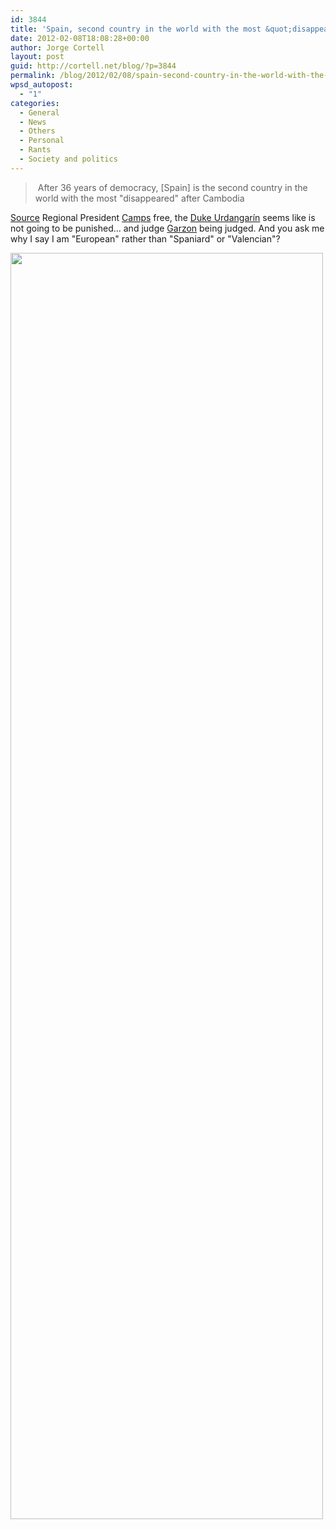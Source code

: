 ```yaml
---
id: 3844
title: 'Spain, second country in the world with the most &quot;disappeared&quot; after Cambodia'
date: 2012-02-08T18:08:28+00:00
author: Jorge Cortell
layout: post
guid: http://cortell.net/blog/?p=3844
permalink: /blog/2012/02/08/spain-second-country-in-the-world-with-the-most-disappeared-after-cambodia/
wpsd_autopost:
  - "1"
categories:
  - General
  - News
  - Others
  - Personal
  - Rants
  - Society and politics
---
```

>  After 36 years of democracy, [Spain] is the second country in the world with the most "disappeared" after Cambodia

<a title="http://blogs.publico.es/versionlibre/720/el-juicio-de-la-verguenza/" href="http://blogs.publico.es/versionlibre/720/el-juicio-de-la-verguenza/" target="_blank">Source</a> Regional President <a title="http://en.wikipedia.org/wiki/G%C3%BCrtel_case" href="http://en.wikipedia.org/wiki/G%C3%BCrtel_case" target="_blank">Camps</a> free, the <a title="http://en.wikipedia.org/wiki/I%C3%B1aki_Urdangarin,_Duke_of_Palma_de_Mallorca#Corruption_and_money_laundering_scandal" href="http://en.wikipedia.org/wiki/I%C3%B1aki_Urdangarin,_Duke_of_Palma_de_Mallorca#Corruption_and_money_laundering_scandal" target="_blank">Duke Urdangarín</a> seems like is not going to be punished... and judge <a title="http://www.bbc.co.uk/news/world-europe-16591685" href="http://www.bbc.co.uk/news/world-europe-16591685" target="_blank">Garzon</a> being judged. And you ask me why I say I am "European" rather than "Spaniard" or "Valencian"?

<img class="aligncenter" title="Diego Burdio en El Estafador" src="http://elestafador.com/wp-content/uploads/2012/03/diego-burdio-fascistas.jpg" alt="" width="500" height="2026" />